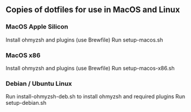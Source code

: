 ## Copies of dotfiles for use in MacOS and Linux

### MacOS Apple Silicon
Install ohmyzsh and plugins (use Brewfile)
Run setup-macos.sh

### MacOS x86
Install ohmyzsh and plugins (use Brewfile)
Run setup-macos-x86.sh

### Debian / Ubuntu Linux
Run install-ohmyzsh-deb.sh to install ohmyzsh and required plugins
Run setup-debian.sh



